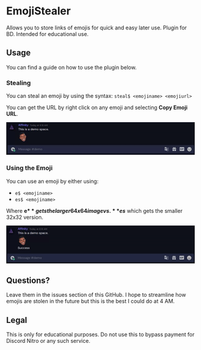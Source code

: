 # EmojiStealer
Allows you to store links of emojis for quick and easy later use. Plugin for BD. Intended for educational use.

## Usage

You can find a guide on how to use the plugin below.

### Stealing

You can steal an emoji by using the syntax:
`steal$ <emojiname> <emojiurl>`

You can get the URL by right click on any emoji and selecting **Copy Emoji URL**.

![steal live demo](https://raw.githubusercontent.com/AffinityGH/EmojiStealer/main/readMeFiles/steal.gif)

### Using the Emoji

You can use an emoji by either using:
- `e$ <emojiname>`
- `es$ <emojiname>`

Where **e$** gets the larger 64x64 image vs. **es$** which gets the smaller 32x32 version.

![usage live demo](https://raw.githubusercontent.com/AffinityGH/EmojiStealer/main/readMeFiles/usage.gif)

## Questions?

Leave them in the issues section of this GitHub. I hope to streamline how emojis are stolen in the future but this is the best I could do at 4 AM.

## Legal

This is only for educational purposes. Do not use this to bypass payment for Discord Nitro or any such service. 
